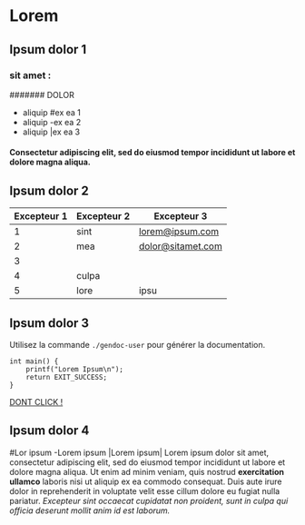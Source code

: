 # Lorem

## Ipsum dolor 1

### sit amet :

####### DOLOR

- aliquip
#ex ea 1
- aliquip
-ex ea 2
- aliquip
|ex ea 3

#### Consectetur adipiscing elit, sed do eiusmod tempor incididunt ut labore et dolore magna aliqua.

## Ipsum dolor 2

| Excepteur 1 | Excepteur 2 | Excepteur 3 |
|       --|-     |------|
| 1 | sint | lorem@ipsum.com |
| 2 | mea  | dolor@sitamet.com |
| 3 |
  4 | culpa
| 5 | lore | ipsu | dolo | si | ame |

## Ipsum dolor 3

Utilisez la commande `./gendoc-user` pour générer la documentation.

```
int main() {
    printf("Lorem Ipsum\n");
    return EXIT_SUCCESS;
}
```

[DONT CLICK !](https://www.youtube.com/watch?v=dQw4w9WgXcQ)

## Ipsum dolor 4

#Lor ipsum
-Lorem ipsum
|Lorem ipsum|
Lorem ipsum dolor sit amet, consectetur adipiscing elit, sed do eiusmod tempor incididunt ut labore et dolore magna aliqua. Ut enim ad minim veniam, quis nostrud **exercitation ullamco** laboris nisi ut aliquip ex ea commodo consequat. Duis aute irure dolor in reprehenderit in voluptate velit esse cillum dolore eu fugiat nulla pariatur. *Excepteur sint occaecat cupidatat non proident, sunt in culpa qui officia deserunt mollit anim id est laborum.*